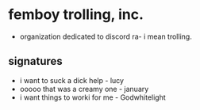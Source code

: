 # femboy trolling, inc.
- organization dedicated to discord ra- i mean trolling.

## signatures
- i want to suck a dick help - lucy
- ooooo that was a creamy one - january
- i want things to worki for me - Godwhitelight

